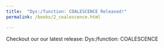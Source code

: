 ```yaml
---
title:  "Dys:/function: COALESCENCE Released!"
permalink: /books/2_coalescence.html

---
```


Checkout our our latest release: Dys:/function: COALESCENCE
